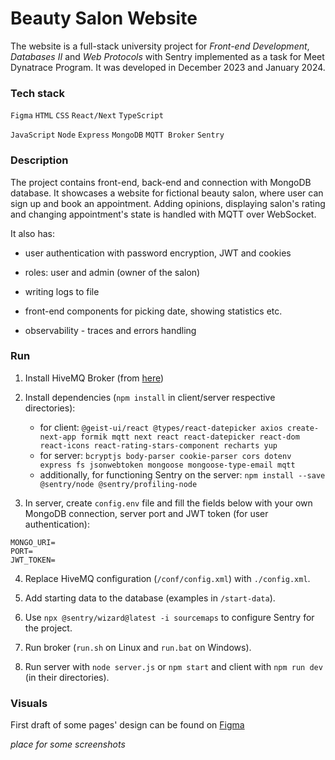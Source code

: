 # Beauty Salon Website

The website is a full-stack university project for *Front-end Development*, *Databases II* and *Web Protocols* with Sentry implemented as a task for Meet Dynatrace Program. It was developed in December 2023 and January 2024.

### Tech stack

`Figma`  `HTML`  `CSS`  `React/Next`  `TypeScript`

`JavaScript`  `Node`  `Express`  `MongoDB`  `MQTT Broker` `Sentry`

### Description

The project contains front-end, back-end and connection with MongoDB database. It showcases a website for fictional beauty salon, where user can sign up and book an appointment. 
Adding opinions, displaying salon's rating and changing appointment's state is handled with MQTT over WebSocket. 

It also has:

- user authentication with password encryption, JWT and cookies

- roles: user and admin (owner of the salon)

- writing logs to file

- front-end components for picking date, showing statistics etc.

- observability - traces and errors handling

### Run

1. Install HiveMQ Broker (from [here](https://github.com/hivemq/hivemq-community-edition/releases))

2. Install dependencies (`npm install` in client/server respective directories):
   - for client: `@geist-ui/react @types/react-datepicker axios create-next-app formik mqtt next react react-datepicker react-dom react-icons react-rating-stars-component recharts yup`
   - for server: `bcryptjs body-parser cookie-parser cors dotenv express fs jsonwebtoken mongoose mongoose-type-email mqtt`
   - additionally, for functioning Sentry on the server: `npm install --save @sentry/node @sentry/profiling-node`

3. In server, create `config.env` file and fill the fields below with your own MongoDB connection, server port and JWT token (for user authentication):

```env
MONGO_URI=
PORT=
JWT_TOKEN=
```

4. Replace HiveMQ configuration (`/conf/config.xml`) with `./config.xml`.

5. Add starting data to the database (examples in `/start-data`).

6. Use `npx @sentry/wizard@latest -i sourcemaps` to configure Sentry for the project.
                                                                                                                              
7. Run broker (`run.sh` on Linux and `run.bat` on Windows).

6. Run server with `node server.js` or `npm start` and client with `npm run dev` (in their directories).

### Visuals

First draft of some pages' design can be found on [Figma](https://www.figma.com/file/l1yoaZEurH4jm8BdzmViy9/beauty-salon?type=design&node-id=0%3A1&mode=design&t=GYieKUqEu7pqZKEK-1)

*place for some screenshots*

